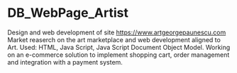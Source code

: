 # DB_WebPage_Artist

Design and web development of site https://www.artgeorgepaunescu.com 
Market reaserch on the art marketplace and web development aligned to Art.
Used: HTML, Java Script, Java Script Document Object Model.
Working on an e-commerce solution to implement shopping cart, order management and integration with a payment system.
